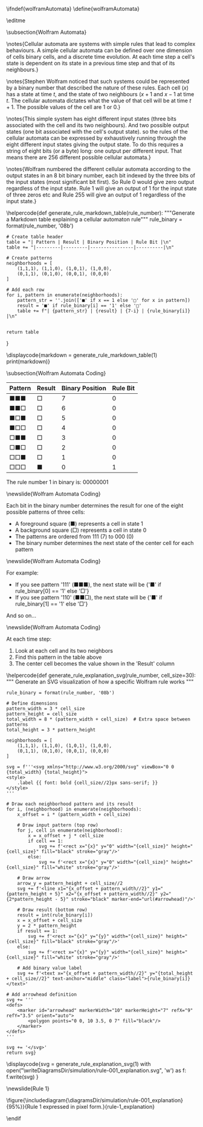\ifndef{wolframAutomata}
\define{wolframAutomata}


\editme


\subsection{Wolfram Automata}

\notes{Cellular automata are systems with simple rules that lead to complex behaviours. A simple cellular automata can be defined over one dimension of cells binary cells, and a discrete time evolution. At each time step a cell's state is dependent on its state in a previous time step and that of its neighbours.}

\notes{Stephen Wolfram noticed that such systems could be represented by a binary number that described the nature of these rules. Each cell ($x$) has a state at time $t$, and the state of two neighbours ($x+1$ and $x-1$ at time $t$. The cellular automata dictates what the value of that cell will be at time $t+1$. The possible values of the cell are $1$ or $0$.}

\notes{This simple system has eight different input states (three bits associated with the cell and its two neighbours). And two possible output states (one bit associated with the cell's output state). so the rules of the cellular automata can be expressed by exhaustively running through the eight different input states giving the output state. To do this requires a string of eight bits (or a byte) long: one output per different input. That means there are 256 different possible cellular automata.}

\notes{Wolfram numbered the different cellular automata according to the output states in an 8 bit binary number, each bit indexed by the three bits of the input states (most significant bit first). So Rule 0 would give zero output regardless of the input state. Rule 1 will give an output of 1 for the input state of three zeros etc and Rule 255 will give an output of 1 regardless of the input state.}

\helpercode{def generate_rule_markdown_table(rule_number):
    """Generate a Markdown table explaining a cellular automaton rule"""
    rule_binary = format(rule_number, '08b')
    
    # Create table header
    table = "| Pattern | Result | Binary Position | Rule Bit |\n"
    table += "|---------|---------|----------------|----------|\n"
    
    # Create patterns
    neighborhoods = [
        (1,1,1), (1,1,0), (1,0,1), (1,0,0),
        (0,1,1), (0,1,0), (0,0,1), (0,0,0)
    ]
    
    # Add each row
    for i, pattern in enumerate(neighborhoods):
        pattern_str = ''.join(['■' if x == 1 else '□' for x in pattern])
        result = '■' if rule_binary[i] == '1' else '□'
        table += f"| {pattern_str} | {result} | {7-i} | {rule_binary[i]} |\n"
    
    
    return table
}

\displaycode{markdown = generate_rule_markdown_table(1)
print(markdown)}


\subsection{Wolfram Automata Coding}

| Pattern | Result | Binary Position | Rule Bit |
|---------|---------|----------------|----------|
| ■■■ | □ | 7 | 0 |
| ■■□ | □ | 6 | 0 |
| ■□■ | □ | 5 | 0 |
| ■□□ | □ | 4 | 0 |
| □■■ | □ | 3 | 0 |
| □■□ | □ | 2 | 0 |
| □□■ | □ | 1 | 0 |
| □□□ | ■ | 0 | 1 |

The rule number 1 in binary is: 00000001

\newslide{Wolfram Automata Coding}

Each bit in the binary number determines the result for one of the eight possible patterns of three cells:

* A foreground square (■) represents a cell in state 1
* A background square (□) represents a cell in state 0
* The patterns are ordered from 111 (7) to 000 (0)
* The binary number determines the next state of the center cell for each pattern

\newslide{Wolfram Automata Coding}

For example:

* If you see pattern '111' (■■■), the next state will be {'■' if rule_binary[0] == '1' else '□'}
* If you see pattern '110' (■■□), the next state will be {'■' if rule_binary[1] == '1' else '□'}

And so on...

\newslide{Wolfram Automata Coding}

At each time step:

1. Look at each cell and its two neighbors
2. Find this pattern in the table above
3. The center cell becomes the value shown in the 'Result' column


\helpercode{def generate_rule_explanation_svg(rule_number, cell_size=30):
    """
	Generate an SVG visualization of how a specific Wolfram rule works
	"""
    
	rule_binary = format(rule_number, '08b')
    
    # Define dimensions
    pattern_width = 3 * cell_size
    pattern_height = cell_size
    total_width = 8 * (pattern_width + cell_size)  # Extra space between patterns
    total_height = 3 * pattern_height
    
    neighborhoods = [
        (1,1,1), (1,1,0), (1,0,1), (1,0,0),
        (0,1,1), (0,1,0), (0,0,1), (0,0,0)
    ]
    
    svg = f'''<svg xmlns="http://www.w3.org/2000/svg" viewBox="0 0 {total_width} {total_height}">
    <style>
        .label {{ font: bold {cell_size//2}px sans-serif; }}
    </style>
    '''
    
    # Draw each neighborhood pattern and its result
    for i, (neighborhood) in enumerate(neighborhoods):
        x_offset = i * (pattern_width + cell_size)
        
        # Draw input pattern (top row)
        for j, cell in enumerate(neighborhood):
            x = x_offset + j * cell_size
            if cell == 1:
                svg += f'<rect x="{x}" y="0" width="{cell_size}" height="{cell_size}" fill="black" stroke="gray"/>'
            else:
                svg += f'<rect x="{x}" y="0" width="{cell_size}" height="{cell_size}" fill="white" stroke="gray"/>'
        
        # Draw arrow
        arrow_y = pattern_height + cell_size//2
        svg += f'<line x1="{x_offset + pattern_width//2}" y1="{pattern_height + 5}" x2="{x_offset + pattern_width//2}" y2="{2*pattern_height - 5}" stroke="black" marker-end="url(#arrowhead)"/>'
        
        # Draw result (bottom row)
        result = int(rule_binary[i])
        x = x_offset + cell_size
        y = 2 * pattern_height
        if result == 1:
            svg += f'<rect x="{x}" y="{y}" width="{cell_size}" height="{cell_size}" fill="black" stroke="gray"/>'
        else:
            svg += f'<rect x="{x}" y="{y}" width="{cell_size}" height="{cell_size}" fill="white" stroke="gray"/>'
    
        # Add binary value label
        svg += f'<text x="{x_offset + pattern_width//2}" y="{total_height + cell_size//2}" text-anchor="middle" class="label">{rule_binary[i]}</text>'
    
    # Add arrowhead definition
    svg += '''
    <defs>
        <marker id="arrowhead" markerWidth="10" markerHeight="7" refX="9" refY="3.5" orient="auto">
            <polygon points="0 0, 10 3.5, 0 7" fill="black"/>
        </marker>
    </defs>
    '''
    
    svg += '</svg>'
    return svg}

\displaycode{svg = generate_rule_explanation_svg(1)
with open("\writeDiagramsDir/simulation/rule-001_explanation.svg", 'w') as f:
  f.write(svg)
}

\newslide{Rule 1}

\figure{\includediagram{\diagramsDir/simulation/rule-001_explanation}{95%}}{Rule 1 expressed in pixel form.}{rule-1_explanation}



\endif
